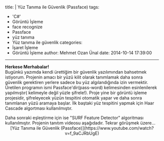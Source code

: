 title: |
  Yüz Tanıma ile Güvenlik (Passface)
tags:
  - 'C#'
  - Görüntü İşleme
  - face recognize
  - Passface
  - yüz tanıma
  - Yüz tanıma ile güvenlik
categories:
  - İşaret İşleme
  - Görüntü İşleme
author: Mehmet Ozan Ünal
date: 2014-10-14 17:39:00
---
**Herkese Merhabalar!**  
Bugünkü yazımda kendi ürettiğim bir güvenlik yazılımından bahsetmek istiyorum. Projenin amacı bir yüzü kilit olarak tanımlamak daha sonra güvenlik gerektiren yerlere sadece bu yüz algılandığında izin vermektir. Üretilen programın ismi Passface'dir(pass-word) kelimesinden esinlenilerek yapılmıştır( kelimeyle değil yüzle şifrele!). Proje yine bir görüntü işleme projesidir, şifreleyecek yüzün tespitini otomatik yapar ve daha sonra tanımlanan yüzü aramaya başlar. İlk baştaki yüz tespitini yapmak için Haar Cascade algortması kullanılmıştır.  
<!-- more -->Daha sonraki eşleştirme için ise "SURF Feature Detector" algoritması kullanılmıştır. Projenin tanıtım videosu aşağıdadır. Tekrar görüşmek üzere...  

<div style="text-align: center;">[Yüz Tanıma ile Güvenlik (Passface)](https://www.youtube.com/watch?v=f_9aCJRbUgE)</div>

<div class="separator" style="clear: both; text-align: center;"><object class="BLOGGER-youtube-video" classid="clsid:D27CDB6E-AE6D-11cf-96B8-444553540000" codebase="https://download.macromedia.com/pub/shockwave/cabs/flash/swflash.cab#version=6,0,40,0" data-thumbnail-src="https://i.ytimg.com/vi/f_9aCJRbUgE/0.jpg" height="266" width="320"><param name="movie" value="https://www.youtube.com/v/f_9aCJRbUgE?version=3&amp;f=user_uploads&amp;c=google-webdrive-0&amp;app=youtube_gdata"><param name="bgcolor" value="#FFFFFF"><param name="allowFullScreen" value="true"><embed width="320" height="266" src="https://www.youtube.com/v/f_9aCJRbUgE?version=3&amp;f=user_uploads&amp;c=google-webdrive-0&amp;app=youtube_gdata" type="application/x-shockwave-flash" allowfullscreen="true"></object></div>